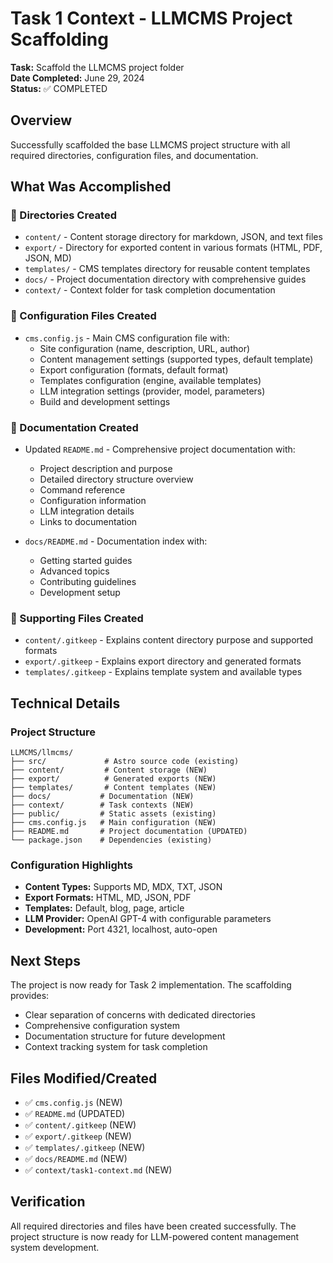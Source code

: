 # Task 1 Context - LLMCMS Project Scaffolding

**Task:** Scaffold the LLMCMS project folder  
**Date Completed:** June 29, 2024  
**Status:** ✅ COMPLETED

## Overview
Successfully scaffolded the base LLMCMS project structure with all required directories, configuration files, and documentation.

## What Was Accomplished

### 📁 Directories Created
- `content/` - Content storage directory for markdown, JSON, and text files
- `export/` - Directory for exported content in various formats (HTML, PDF, JSON, MD)
- `templates/` - CMS templates directory for reusable content templates
- `docs/` - Project documentation directory with comprehensive guides
- `context/` - Context folder for task completion documentation

### 📄 Configuration Files Created
- `cms.config.js` - Main CMS configuration file with:
  - Site configuration (name, description, URL, author)
  - Content management settings (supported types, default template)
  - Export configuration (formats, default format)
  - Templates configuration (engine, available templates)
  - LLM integration settings (provider, model, parameters)
  - Build and development settings

### 📝 Documentation Created
- Updated `README.md` - Comprehensive project documentation with:
  - Project description and purpose
  - Detailed directory structure overview
  - Command reference
  - Configuration information
  - LLM integration details
  - Links to documentation

- `docs/README.md` - Documentation index with:
  - Getting started guides
  - Advanced topics
  - Contributing guidelines
  - Development setup

### 🔧 Supporting Files Created
- `content/.gitkeep` - Explains content directory purpose and supported formats
- `export/.gitkeep` - Explains export directory and generated formats
- `templates/.gitkeep` - Explains template system and available types

## Technical Details

### Project Structure
```
LLMCMS/llmcms/
├── src/             # Astro source code (existing)
├── content/         # Content storage (NEW)
├── export/          # Generated exports (NEW)
├── templates/       # Content templates (NEW)
├── docs/           # Documentation (NEW)
├── context/        # Task contexts (NEW)
├── public/         # Static assets (existing)
├── cms.config.js   # Main configuration (NEW)
├── README.md       # Project documentation (UPDATED)
└── package.json    # Dependencies (existing)
```

### Configuration Highlights
- **Content Types:** Supports MD, MDX, TXT, JSON
- **Export Formats:** HTML, MD, JSON, PDF
- **Templates:** Default, blog, page, article
- **LLM Provider:** OpenAI GPT-4 with configurable parameters
- **Development:** Port 4321, localhost, auto-open

## Next Steps
The project is now ready for Task 2 implementation. The scaffolding provides:
- Clear separation of concerns with dedicated directories
- Comprehensive configuration system
- Documentation structure for future development
- Context tracking system for task completion

## Files Modified/Created
- ✅ `cms.config.js` (NEW)
- ✅ `README.md` (UPDATED)
- ✅ `content/.gitkeep` (NEW)
- ✅ `export/.gitkeep` (NEW)
- ✅ `templates/.gitkeep` (NEW)
- ✅ `docs/README.md` (NEW)
- ✅ `context/task1-context.md` (NEW)

## Verification
All required directories and files have been created successfully. The project structure is now ready for LLM-powered content management system development. 